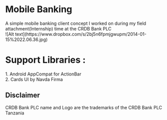 <html>
<head>
<h1>
Mobile Banking
</h1>
</head>

<body>
<p>
A simple mobile banking client concept I worked on during my field attachment(Internship) time at the CRDB Bank PLC
<br>
![Alt text](https://www.dropbox.com/s/2bj5n6fpmjgwupm/2014-01-15%2022.06.36.jpg)
<br>
</p>

<h1>Support Libraries : </h1>
<p>
1. Android AppCompat for ActionBar<br>
2. Cards UI by Navda Firma <br>
</p>

<h2>Disclaimer </h2>
<p>
CRDB Bank PLC name and Logo are the trademarks of the CRDB Bank PLC Tanzania
</p>

</body>

</head>
